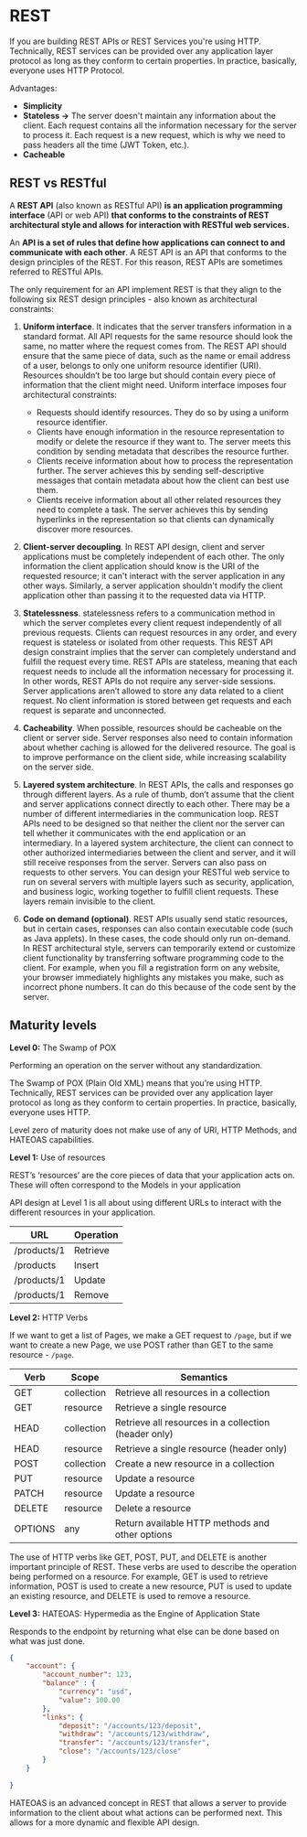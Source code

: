 # **REST**

If you are building REST APIs or REST Services you're using HTTP.
Technically, REST services can be provided over any application layer protocol as long as they conform to certain properties. In practice, basically, everyone uses HTTP Protocol.

Advantages:

- **Simplicity**
- **Stateless →** The server doesn't maintain any information about the client. Each request contains all the information necessary for the server to process it. Each request is a new request, which is why we need to pass headers all the time (JWT Token, etc.).
- **Cacheable**

## REST vs RESTful

A **REST API** (also known as RESTful API) **is an application programming interface** (API or web API) **that conforms to the constraints of REST architectural style and allows for interaction with RESTful web services.**

An **API is a set of rules that define how applications can connect to and communicate with each other**. A REST API is an API that conforms to the design principles of the REST. For this reason, REST APIs are sometimes referred to RESTful APIs.

The only requirement for an API implement REST is that they align to the following six REST design principles - also known as architectural constraints:

1. **Uniform interface**. It indicates that the server transfers information in a standard format. All API requests for the same resource should look the same, no matter where the request comes from. The REST API should ensure that the same piece of data, such as the name or email address of a user, belongs to only one uniform resource identifier (URI). Resources shouldn’t be too large but should contain every piece of information that the client might need.
Uniform interface imposes four architectural constraints:
	- Requests should identify resources. They do so by using a uniform resource identifier.
	- Clients have enough information in the resource representation to modify or delete the resource if they want to. The server meets this condition by sending metadata that describes the resource further.
	- Clients receive information about how to process the representation further. The server achieves this by sending self-descriptive messages that contain metadata about how the client can best use them.
	- Clients receive information about all other related resources they need to complete a task. The server achieves this by sending hyperlinks in the representation so that clients can dynamically discover more resources.


2. **Client-server decoupling**. In REST API design, client and server applications must be completely independent of each other. The only information the client application should know is the URI of the requested resource; it can't interact with the server application in any other ways. Similarly, a server application shouldn't modify the client application other than passing it to the requested data via HTTP.

3. **Statelessness**. statelessness refers to a communication method in which the server completes every client request independently of all previous requests. Clients can request resources in any order, and every request is stateless or isolated from other requests. This REST API design constraint implies that the server can completely understand and fulfill the request every time. REST APIs are stateless, meaning that each request needs to include all the information necessary for processing it. In other words, REST APIs do not require any server-side sessions. Server applications aren’t allowed to store any data related to a client request. No client information is stored between get requests and each request is separate and unconnected.

4. **Cacheability**. When possible, resources should be cacheable on the client or server side. Server responses also need to contain information about whether caching is allowed for the delivered resource. The goal is to improve performance on the client side, while increasing scalability on the server side.

5. **Layered system architecture**. In REST APIs, the calls and responses go through different layers. As a rule of thumb, don’t assume that the client and server applications connect directly to each other. There may be a number of different intermediaries in the communication loop. REST APIs need to be designed so that neither the client nor the server can tell whether it communicates with the end application or an intermediary. In a layered system architecture, the client can connect to other authorized intermediaries between the client and server, and it will still receive responses from the server. Servers can also pass on requests to other servers. You can design your RESTful web service to run on several servers with multiple layers such as security, application, and business logic, working together to fulfill client requests. These layers remain invisible to the client.

6. **Code on demand (optional)**. REST APIs usually send static resources, but in certain cases, responses can also contain executable code (such as Java applets). In these cases, the code should only run on-demand. In REST architectural style, servers can temporarily extend or customize client functionality by transferring software programming code to the client. For example, when you fill a registration form on any website, your browser immediately highlights any mistakes you make, such as incorrect phone numbers. It can do this because of the code sent by the server.

## **Maturity levels**

**Level 0:** The Swamp of POX

Performing an operation on the server without any standardization.

The Swamp of POX (Plain Old XML) means that you’re using HTTP. Technically, REST services can be provided over any application layer protocol as long as they conform to certain properties. In practice, basically, everyone uses HTTP.

Level zero of maturity does not make use of any of URI, HTTP Methods, and HATEOAS capabilities.


**Level 1:** Use of resources

REST’s ‘resources’ are the core pieces of data that your application acts on. These will often correspond to the Models in your application

API design at Level 1 is all about using different URLs to interact with the different resources in your application.

| URL | Operation |
| --- | --- |
| /products/1 | Retrieve |
| /products | Insert |
| /products/1 | Update |
| /products/1 | Remove |


**Level 2:** HTTP Verbs

If we want to get a list of Pages, we make a GET request to `/page`, but if we want to create a new Page, we use POST rather than GET to the same resource - `/page`.

| Verb | Scope | Semantics
| --- | --- | --- |
|GET	|collection|	Retrieve all resources in a collection
|GET	|resource|	Retrieve a single resource
|HEAD	|collection|	Retrieve all resources in a collection (header only)
|HEAD	|resource|	Retrieve a single resource (header only)
|POST	|collection|	Create a new resource in a collection
|PUT	|resource|	Update a resource
|PATCH	|resource|	Update a resource
|DELETE	|resource|	Delete a resource
| OPTIONS|	any|	Return available HTTP methods and other options

The use of HTTP verbs like GET, POST, PUT, and DELETE is another important principle of REST. These verbs are used to describe the operation being performed on a resource. For example, GET is used to retrieve information, POST is used to create a new resource, PUT is used to update an existing resource, and DELETE is used to remove a resource.

**Level 3:** HATEOAS: Hypermedia as the Engine of Application State

Responds to the endpoint by returning what else can be done based on what was just done.

```json
{
	"account": {
		"account_number": 123,
		"balance" : {
			"currency": "usd",
			"value": 100.00
		},
		"links": {
			"deposit": "/accounts/123/deposit",
			"withdraw": "/accounts/123/withdraw",
			"transfer": "/accounts/123/transfer",
			"close": "/accounts/123/close"
		}	
	}
		
}
```

HATEOAS is an advanced concept in REST that allows a server to provide information to the client about what actions can be performed next. This allows for a more dynamic and flexible API design.

